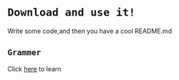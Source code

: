 # `Download and use it!`
Write some code,and then you have a cool README.md
## `Grammer`
Click [here](https://github.com/TLcut/TLmark/blob/main/TLmark/grammer.md) to learn
